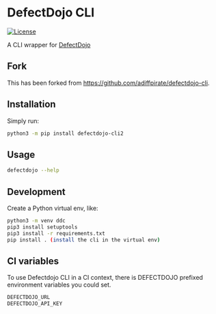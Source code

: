 # DefectDojo CLI

[![License](https://img.shields.io/badge/license-MIT-_red.svg)](https://opensource.org/licenses/MIT)

A CLI wrapper for [DefectDojo](https://github.com/DefectDojo/django-DefectDojo)

## Fork

This has been forked from <https://github.com/adiffpirate/defectdojo-cli>.

## Installation

Simply run:

```sh
python3 -m pip install defectdojo-cli2
```

## Usage

```sh
defectdojo --help
```

## Development

Create a Python virtual env, like:

```sh
python3 -m venv ddc
pip3 install setuptools
pip3 install -r requirements.txt
pip install . (install the cli in the virtual env)
```

## CI variables

To use Defectdojo CLI in a CI context, there is DEFECTDOJO prefixed environment variables you could set.

```sh
DEFECTDOJO_URL
DEFECTDOJO_API_KEY
```
